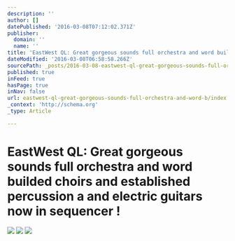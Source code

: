 ```yaml
---
description: ''
author: []
datePublished: '2016-03-08T07:12:02.371Z'
publisher:
  domain: ''
  name: ''
title: 'EastWest QL: Great gorgeous sounds full orchestra and word builded choirs and established percussion a and electric guitars now in sequencer !'
dateModified: '2016-03-08T06:58:58.266Z'
sourcePath: _posts/2016-03-08-eastwest-ql-great-gorgeous-sounds-full-orchestra-and-word-b.md
published: true
inFeed: true
hasPage: true
inNav: false
url: eastwest-ql-great-gorgeous-sounds-full-orchestra-and-word-b/index.html
_context: 'http://schema.org'
_type: Article

---
```

# EastWest QL: Great gorgeous sounds full orchestra and word builded choirs and established percussion a and electric guitars now in sequencer !
![](https://the-grid-user-content.s3-us-west-2.amazonaws.com/da4b618f-c89d-47e2-8fe3-0e2d0cdd0371.png)
![](https://the-grid-user-content.s3-us-west-2.amazonaws.com/90a8e3f1-a1d5-4283-b4a6-dfef318d80f6.png)
![](https://the-grid-user-content.s3-us-west-2.amazonaws.com/f5865c85-671f-4c70-b475-61525e69b4f4.png)